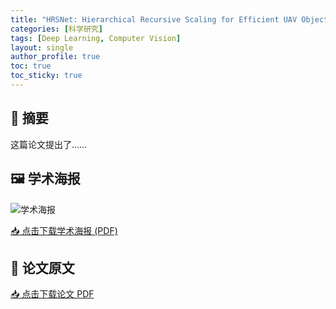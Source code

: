 ```yaml
---
title: "HRSNet: Hierarchical Recursive Scaling for Efficient UAV Object Detection"
categories: [科学研究]
tags: [Deep Learning, Computer Vision]
layout: single
author_profile: true
toc: true
toc_sticky: true
---
```


## 📄 摘要
这篇论文提出了……

## 🖼 学术海报
![学术海报](/assets/images/poster.png)

[📥 点击下载学术海报 (PDF)](/assets/images/poster.pdf)

## 📕 论文原文
[📥 点击下载论文 PDF](/assets/images/paper.pdf)
